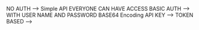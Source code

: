 NO AUTH --> Simple API EVERYONE CAN HAVE ACCESS
BASIC AUTH --> WITH USER NAME AND PASSWORD BASE64 Encoding
API KEY -->
TOKEN BASED -->
